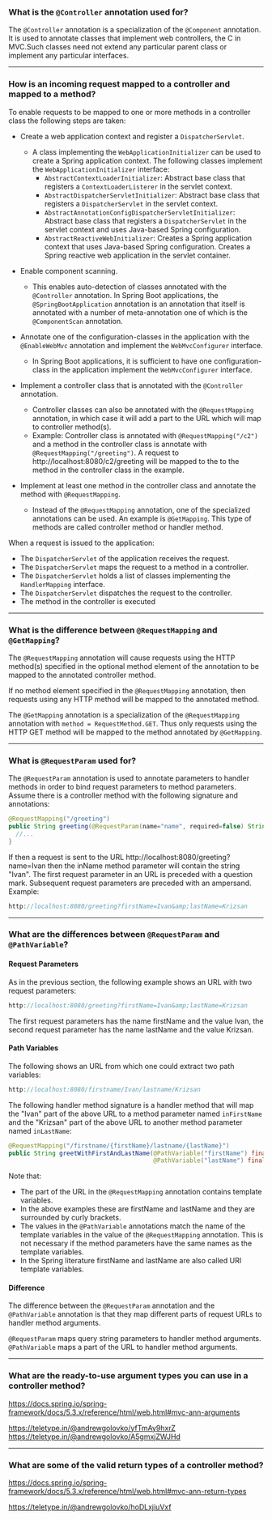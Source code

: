 
### What is the `@Controller` annotation used for?

The `@Controller` annotation is a specialization of the `@Component` annotation. It is used to annotate classes that implement web controllers, the C in MVC.Such classes need not extend any particular parent class or implement any particular interfaces.

----------

### How is an incoming request mapped to a controller and mapped to a method?

To enable requests to be mapped to one or more methods in a controller class the following steps are taken:

- Create a web application context and register a `DispatcherServlet`.
  - A class implementing the `WebApplicationInitializer` can be used to create a Spring application context. The following classes implement the `WebApplicationInitializer` interface:
    - `AbstractContextLoaderInitializer`: Abstract base class that registers a `ContextLoaderListerer` in the servlet context.
    - `AbstractDispatcherServletInitializer`: Abstract base class that registers a `DispatcherServlet` in the servlet context.
    - `AbstractAnnotationConfigDispatcherServletInitializer`: Abstract base class that registers a `DispatcherServlet` in the servlet context and uses Java-based Spring configuration.
    - `AbstractReactiveWebInitializer`: Creates a Spring application context that uses Java-based Spring configuration. Creates a Spring reactive web application in the servlet container.

- Enable component scanning.
  - This enables auto-detection of classes annotated with the `@Controller` annotation. In Spring Boot applications, the `@SpringBootApplication` annotation is an annotation that itself is annotated with a number of meta-annotation one of which is the `@ComponentScan` annotation.
  
- Annotate one of the configuration-classes in the application with the `@EnableWebMvc` annotation and implement the `WebMvcConfigurer` interface.
  - In Spring Boot applications, it is sufficient to have one configuration-class in the application implement the `WebMvcConfigurer` interface.

- Implement a controller class that is annotated with the `@Controller` annotation.
  - Controller classes can also be annotated with the `@RequestMapping` annotation, in which case it will add a part to the URL which will map to controller method(s).
  - Example: Controller class is annotated with `@RequestMapping("/c2")` and a method in the controller class is annotate with `@RequestMapping("/greeting")`. A request to http://localhost:8080/c2/greeting will be mapped to the to the method in the controller class in the example.
  
- Implement at least one method in the controller class and annotate the method with `@RequestMapping`.
  - Instead of the `@RequestMapping` annotation, one of the specialized annotations can be used. An example is `@GetMapping`. This type of methods are called controller method or handler method.
  
When a request is issued to the application:

- The `DispatcherServlet` of the application receives the request.
- The `DispatcherServlet` maps the request to a method in a controller.
- The `DispatcherServlet` holds a list of classes implementing the `HandlerMapping` interface.
- The `DispatcherServlet` dispatches the request to the controller.
- The method in the controller is executed

----------

### What is the difference between `@RequestMapping` and `@GetMapping`?

The `@RequestMapping` annotation will cause requests using the HTTP method(s) specified in the optional method element of the annotation to be mapped to the annotated controller method.

If no method element specified in the `@RequestMapping` annotation, then requests using any HTTP method will be mapped to the annotated method.

The `@GetMapping` annotation is a specialization of the `@RequestMapping` annotation with `method = RequestMethod.GET`. Thus only requests using the HTTP GET method will be mapped to the method annotated by `@GetMapping`.

----------

### What is `@RequestParam` used for?

The `@RequestParam` annotation is used to annotate parameters to handler methods in order to bind request parameters to method parameters.
Assume there is a controller method with the following signature and annotations:

``` java
@RequestMapping("/greeting")
public String greeting(@RequestParam(name="name", required=false) String inName) {
  //...
}
```

If then a request is sent to the URL http://localhost:8080/greeting?name=Ivan then the inName method parameter will contain the string "Ivan".
The first request parameter in an URL is preceded with a question mark. Subsequent request parameters are preceded with an ampersand. 
Example:

``` java
http://localhost:8080/greeting?firstName=Ivan&amp;lastName=Krizsan
```

----------

### What are the differences between `@RequestParam` and `@PathVariable`?

#### Request Parameters

As in the previous section, the following example shows an URL with two request parameters:

``` java
http://localhost:8080/greeting?firstName=Ivan&amp;lastName=Krizsan
```

The first request parameters has the name firstName and the value Ivan, the second request parameter has the name lastName and the value Krizsan.

#### Path Variables

The following shows an URL from which one could extract two path variables:

``` java
http://localhost:8080/firstname/Ivan/lastname/Krizsan
```

The following handler method signature is a handler method that will map the "Ivan" part of the above URL to a method parameter named `inFirstName` and the "Krizsan" part of the above URL to another method parameter named `inLastName`:

``` java
@RequestMapping("/firstname/{firstName}/lastname/{lastName}")
public String greetWithFirstAndLastName(@PathVariable("firstName") final String inFirstName,
                                        @PathVariable("lastName") final String inLastName) {}
```

Note that:
- The part of the URL in the `@RequestMapping` annotation contains template variables.
- In the above examples these are firstName and lastName and they are surrounded by curly brackets.
- The values in the `@PathVariable` annotations match the name of the template variables in the value of the `@RequestMapping` annotation. This is not necessary if the method parameters have the same names as the template variables.
- In the Spring literature firstName and lastName are also called URI template variables.

#### Difference

The difference between the `@RequestParam` annotation and the `@PathVariable` annotation is that they map different parts of request URLs to handler method arguments.

`@RequestParam` maps query string parameters to handler method arguments.
`@PathVariable` maps a part of the URL to handler method arguments.

----------

### What are the ready-to-use argument types you can use in a controller method?

https://docs.spring.io/spring-framework/docs/5.3.x/reference/html/web.html#mvc-ann-arguments

https://teletype.in/@andrewgolovko/yfTmAy9hxrZ
https://teletype.in/@andrewgolovko/A5gmxjZWJHd

----------

### What are some of the valid return types of a controller method?

https://docs.spring.io/spring-framework/docs/5.3.x/reference/html/web.html#mvc-ann-return-types

https://teletype.in/@andrewgolovko/hoDLxjiuVxf
